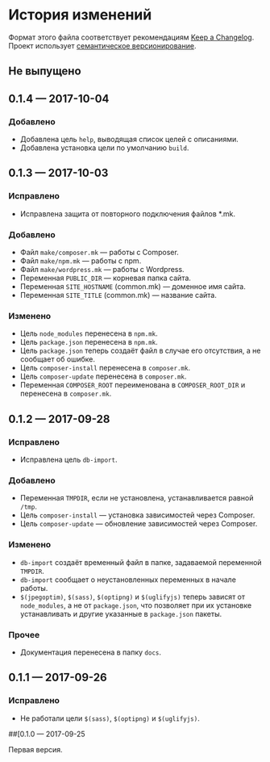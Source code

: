 # История изменений

Формат этого файла соответствует рекомендациям [Keep a Changelog](http://keepachangelog.com/en/1.0.0/).
Проект использует [семантическое версионирование](http://semver.org/spec/v2.0.0.html).

## Не выпущено


## 0.1.4 — 2017-10-04

### Добавлено

- Добавлена цель `help`, выводящая список целей с описаниями.
- Добавлена установка цели по умолчанию `build`.


## 0.1.3 — 2017-10-03

### Исправлено

- Исправлена защита от повторного подключения файлов *.mk.

### Добавлено

- Файл `make/composer.mk` — работы с Composer.
- Файл `make/npm.mk` — работы с npm.
- Файл `make/wordpress.mk` — работы с Wordpress.
- Переменная `PUBLIC_DIR` — корневая папка сайта.
- Переменная `SITE_HOSTNAME` (common.mk) — доменное имя сайта.
- Переменная `SITE_TITLE` (common.mk) — название сайта.

### Изменено

- Цель `node_modules` перенесена в `npm.mk`.
- Цель `package.json` перенесена в `npm.mk`.
- Цель `package.json` теперь создаёт файл в случае его отсутствия, а не сообщает об ошибке.
- Цель `composer-install` перенесена в `composer.mk`.
- Цель `composer-update` перенесена в `composer.mk`.
- Переменная `COMPOSER_ROOT` переименована в `COMPOSER_ROOT_DIR` и перенесена в `composer.mk`.


## 0.1.2 — 2017-09-28

### Исправлено

- Исправлена цель `db-import`.

### Добавлено

- Переменная `TMPDIR`, если не установлена, устанавливается равной `/tmp`.
- Цель `composer-install` — установка зависимостей через Composer.  
- Цель `composer-update` — обновление зависимостей через Composer.  

### Изменено

- `db-import` создаёт временный файл в папке, задаваемой переменной `TMPDIR`.
- `db-import` сообщает о неустановленных переменных в начале работы.
- `$(jpegoptim)`, `$(sass)`, `$(optipng)` и `$(uglifyjs)` теперь зависят от `node_modules`, а не от
  `package.json`, что позволяет при их установке устанавливать и другие указанные в `package.json`
  пакеты. 

### Прочее

- Документация перенесена в папку `docs`.


## 0.1.1 — 2017-09-26

### Исправлено

- Не работали цели `$(sass)`, `$(optipng)` и `$(uglifyjs)`.


##[0.1.0 — 2017-09-25

Первая версия.
